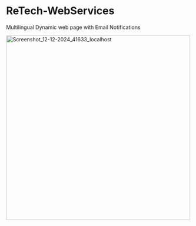 # ReTech-WebServices
Multilingual Dynamic web page with Email Notifications

<img src="https://github.com/user-attachments/assets/1b6686bd-2094-4d59-a246-76681637926c" alt="Screenshot_12-12-2024_41633_localhost" width="500" height="auto">
